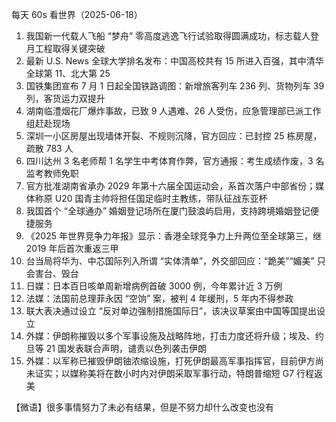 每天 60s 看世界（2025-06-18）

1. 我国新一代载人飞船 “梦舟” 零高度逃逸飞行试验取得圆满成功，标志载人登月工程取得关键突破
2. 最新 U.S. News 全球大学排名发布：中国高校共有 15 所进入百强，其中清华全球第 11、北大第 25
3. 国铁集团宣布 7 月 1 日起全国铁路调图：新增旅客列车 236 列、货物列车 39 列，客货运力双提升
4. 湖南临澧烟花厂爆炸事故，已致 9 人遇难、26 人受伤，应急管理部已派工作组赶赴现场
5. 深圳一小区房屋出现墙体开裂、不规则沉降，官方回应：已封控 25 栋房屋，疏散 783 人
6. 四川达州 3 名老师帮 1 名学生中考体育作弊，官方通报：考生成绩作废，3 名监考教师免职
7. 官方批准湖南省承办 2029 年第十六届全国运动会，系首次落户中部省份；媒体称原 U20 国青主帅将担任国足临时主教练，带队征战东亚杯
8. 我国首个 “全球通办” 婚姻登记场所在厦门鼓浪屿启用，支持跨境婚姻登记便捷服务
9. 《2025 年世界竞争力年报》显示：香港全球竞争力上升两位至全球第三，继 2019 年后首次重返三甲
10. 台当局将华为、中芯国际列入所谓 “实体清单”，外交部回应：“跪美”“媚美” 只会害台、毁台
11. 日媒：日本百日咳单周新增病例首破 3000 例，今年累计近 3 万例
12. 法媒：法国前总理菲永因 “空饷” 案，被判 4 年缓刑，5 年内不得参政
13. 联大表决通过设立 “反对单边强制措施国际日”，该决议草案由中国等国提出设立
14. 外媒：伊朗称摧毁以多个军事设施及战略阵地，打击力度还将升级；埃及、约旦等 21 国发表联合声明，谴责以色列袭击伊朗
15. 外媒：以军称已摧毁伊朗铀浓缩设施，打死伊朗最高军事指挥官，目前伊方尚未证实；以媒称美将在数小时内对伊朗采取军事行动，特朗普缩短 G7 行程返美

【微语】很多事情努力了未必有结果，但是不努力却什么改变也没有